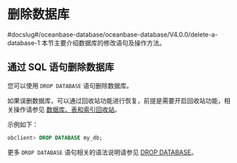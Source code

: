 # 删除数据库
#docslug#/oceanbase-database/oceanbase-database/V4.0.0/delete-a-database-1
本节主要介绍数据库的修改语句及操作方法。

## 通过 SQL 语句删除数据库

您可以使用 `DROP DATABASE` 语句删除数据库。

如果误删数据库，可以通过回收站功能进行恢复，前提是需要开启回收站功能，相关操作请参见 [数据库、表和索引回收站](../../1000.high-data-availability/100.administrator-guide-flashback/200.recycle-bin-for-databases-tables-and-indexes.md)。


示例如下：

```sql
obclient> DROP DATABASE my_db;
```

更多 `DROP DATABASE` 语句相关的语法说明请参见 [DROP DATABASE](../../../700.reference/200.sql-syntax/200.common-tenant-mysql-mode/600.sql-statement/2300.drop-database.md)。
